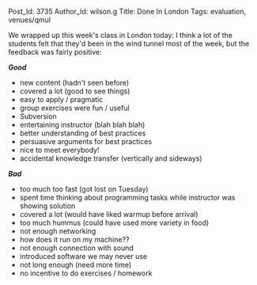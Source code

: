 Post_Id: 3735
Author_Id: wilson.g
Title: Done In London
Tags: evaluation, venues/qmul

<p>We wrapped up this week's class in London today: I think a lot of the students felt that they'd been in the wind tunnel most of the week, but the feedback was fairly positive:</p>
<p><em><strong>Good</strong></em></p>
<ul>
<li>new content (hadn't seen before)</li>
<li>covered a lot (good to see things)</li>
<li>easy to apply / pragmatic</li>
<li>group exercises were fun / useful</li>
<li>Subversion</li>
<li>entertaining instructor (blah blah blah)</li>
<li>better understanding of best practices</li>
<li>persuasive arguments for best practices</li>
<li>nice to meet everybody!</li>
<li>accidental knowledge transfer (vertically and sideways)</li>
</ul>
<p><strong><em>Bad</em></strong></p>
<ul>
<li>too much too fast (got lost on Tuesday)</li>
<li>spent time thinking about programming tasks while instructor was showing solution</li>
<li>covered a lot (would have liked warmup before arrival)</li>
<li>too much hummus (could have used more variety in food)</li>
<li>not enough networking</li>
<li>how does it run on my machine??</li>
<li>not enough connection with sound</li>
<li>introduced software we may never use</li>
<li>not long enough (need more time)</li>
<li>no incentive to do exercises / homework</li>
</ul>
